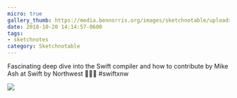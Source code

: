 ```yaml
---
micro: true
gallery_thumb: https://media.bennorris.org/images/sketchnotable/uploads/2018/1758d49490.jpg
date: 2018-10-20 14:14:57-0600
tags:
- sketchnotes
category: Sketchnotable
---
```


Fascinating deep dive into the Swift compiler and how to contribute by Mike Ash at Swift by Northwest 📱✍🏼 #swiftxnw

<img src="https://media.bennorris.org/images/sketchnotable/uploads/2018/1758d49490.jpg" />